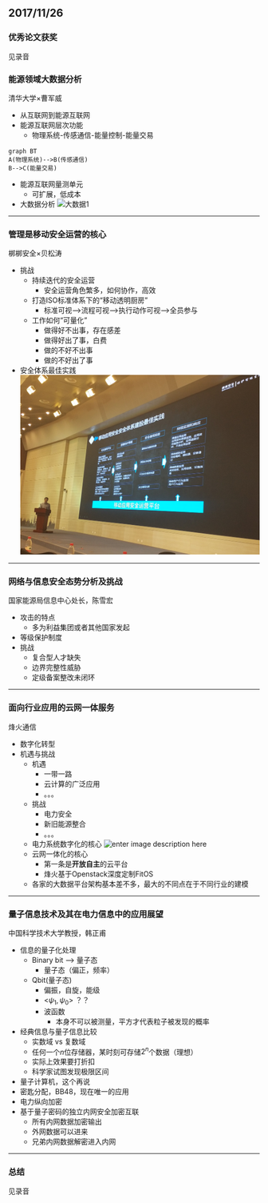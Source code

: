 ## 2017/11/26
### 优秀论文获奖
见录音
### 能源领域大数据分析
清华大学×曹军威
- 从互联网到能源互联网
- 能源互联网层次功能
	- 物理系统-传感通信-能量控制-能量交易
```mermaid
graph BT
A(物理系统)-->B(传感通信)
B-->C(能量交易)
```
- 能源互联网量测单元
	- 可扩展，低成本
- 大数据分析
![大数据1](https://raw.githubusercontent.com/everitt257/Pictures/master/2017-11-26/IMG_20171126_094012.jpg)
--- 
### 管理是移动安全运营的核心
梆梆安全×贝松涛 
- 挑战
	- 持续迭代的安全运营
		- 安全运营角色繁多，如何协作，高效
	- 打造ISO标准体系下的“移动透明厨房”
		- 标准可视-->流程可视-->执行动作可视-->全员参与
	- 工作如何“可量化”
		- 做得好不出事，存在感差
		- 做得好出了事，白费 
		- 做的不好不出事
		- 做的不好出了事
- 安全体系最佳实践
![安全1](https://github.com/everitt257/Pictures/blob/master/2017-11-26/IMG_20171126_100736.jpg?raw=true)

---
### 网络与信息安全态势分析及挑战
国家能源局信息中心处长，陈雪宏
- 攻击的特点
	- 多为利益集团或者其他国家发起
- 等级保护制度
- 挑战
	- 复合型人才缺失
	- 边界完整性威胁
	- 定级备案整改未闭环
	
---
### 面向行业应用的云网一体服务
烽火通信
- 数字化转型
- 机遇与挑战
	- 机遇
		- 一带一路
		- 云计算的广泛应用
		- 。。。
	- 挑战
		- 电力安全
		- 新旧能源整合
		- 。。。
	- 电力系统数字化的核心
	![enter image description here](https://github.com/everitt257/Pictures/blob/master/2017-11-26/IMG_20171126_105551.jpg?raw=true)
	- 云网一体化的核心
		- 第一条是**开放自主**的云平台
		- 烽火基于Openstack深度定制FitOS
	- 各家的大数据平台架构基本差不多，最大的不同点在于不同行业的建模
	
---
### 量子信息技术及其在电力信息中的应用展望
中国科学技术大学教授，韩正甫
- 信息的量子化处理
	- Binary bit --> 量子态
		- 量子态（偏正，频率）
	- Qbit(量子态)
		- 偏振，自旋，能级
		- <$\psi_1,\psi_0$> ？？
		- 波函数
			- 本身不可以被测量，平方才代表粒子被发现的概率
- 经典信息与量子信息比较
	- 实数域 vs 复数域
	- 任何一个$n$位存储器，某时刻可存储$2^n$个数据（理想）
	- 实际上效果要打折扣
	- 科学家试图发现极限区间
- 量子计算机，这个再说
- 密匙分配，BB48，现在唯一的应用 
- 电力纵向加密
- 基于量子密码的独立内网安全加密互联
	- 所有内网数据加密输出
	- 外网数据可以进来
	- 兄弟内网数据解密进入内网

---
### 总结
见录音

<!--stackedit_data:
eyJoaXN0b3J5IjpbLTUxNDYzNjcyMl19
-->
